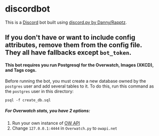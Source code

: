 # discordbot

This is a [Discord](https://discordapp.com) bot built using [discord.py by Danny/Rapptz](https://github.com/rapptz/discord.py).

If you don't have or want to include config attributes, remove them from the config file. They all have fallbacks except `bot_token`.
---

#### This bot requires you run Postgresql for the Overwatch, Images (XKCD), and Tags cogs.

Before running the bot, you must create a new database owned by the `postgres` user and add several tables to it.
To do this, run this command as the `postgres` user in this directory:

    psql -f create_db.sql

##### For Overwatch stats, you have 2 options:

1. Run your own instance of [OW API](https://github.com/sundwarf/owapi)
2. Change `127.0.0.1:4444` in `Overwatch.py` to `owapi.net`
